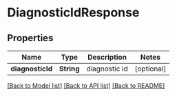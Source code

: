 # DiagnosticIdResponse

## Properties
Name | Type | Description | Notes
------------ | ------------- | ------------- | -------------
**diagnosticId** | **String** | diagnostic id | [optional] 

[[Back to Model list]](../README.md#documentation-for-models) [[Back to API list]](../README.md#documentation-for-api-endpoints) [[Back to README]](../README.md)


